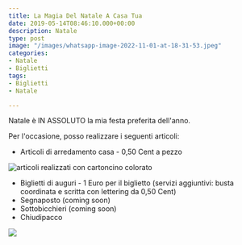 ```yaml
---
title: La Magia Del Natale A Casa Tua
date: 2019-05-14T08:46:10.000+00:00
description: Natale
type: post
image: "/images/whatsapp-image-2022-11-01-at-18-31-53.jpeg"
categories:
- Natale
- Biglietti
tags:
- Biglietti
- Natale

---
```

Natale è IN ASSOLUTO la mia festa preferita dell'anno.

Per l'occasione, posso realizzare i seguenti articoli:

* Articoli di arredamento casa - 0,50 Cent a pezzo

![articoli realizzati con cartoncino colorato](/images/villaggio_natale.png "Arredamento casa")

* Biglietti di auguri - 1 Euro per il biglietto (servizi aggiuntivi: busta coordinata e scritta con lettering da 0,50 Cent)
* Segnaposto (coming soon)
* Sottobicchieri (coming soon)
* Chiudipacco

![](/images/29e68e1d-4125-4f90-bebb-05da08148327.jpeg)